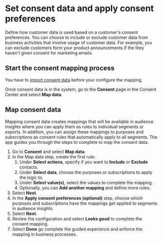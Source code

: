 # Set consent data and apply consent preferences

Define how customer data is used based on a customer's consent preferences. You can choose to include or exclude customer data from business activities that involve usage of customer data. For example, you can exclude customers form your product announcements if the they haven't given consent for marketing emails.

## Start the consent mapping process

You have to [import consent data](import-consent-data.md) before your configure the mapping. 

Once consent data is in the system, go to the **Consent** page in the Consent Center and select **Map data**.

## Map consent data

Mapping consent data creates mappings that will be available in audience insights where you can apply them as rules to individual segments or exports. In addition, you can assign these mappings to purposes and subscriptions as consent rules that automatically apply to all segments. The app guides you through the steps to complete to map the consent data. 

1. Go to **Consent** and select **Map data**.
1. In the Map data step, create the first rule: 
    1. Under **Select actions**, specify if you want to **Include** or **Exclude** contacts. 
    1. Under **Select data**, choose the purposes or subscriptions to apply the logic to. 
    1. Under **Select value(s)**, select the values to complete the mapping.
    1. Optionally, you can **Add another mapping** and define more rules.
1. Select **Next**.
1. In the **Apply consent preferences (optional)** step, choose which purposes and subscriptions have the mappings get applied to segments in audience insights.
1. Select **Next**.
1. Review the configuration and select **Looks good** to complete the consent mapping. 
1. Select **Done** go complete the guided experience and enforce the mapping in business processes.
